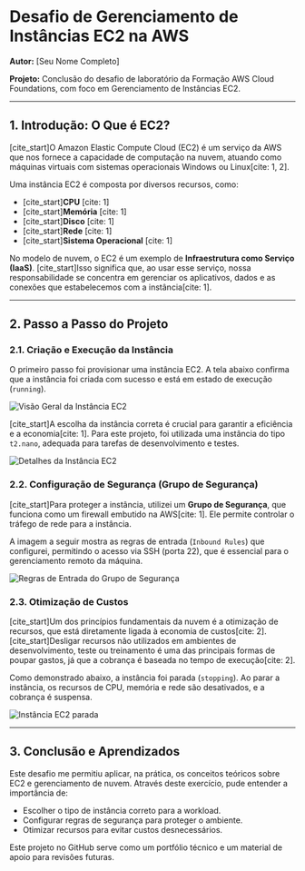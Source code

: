 # Desafio de Gerenciamento de Instâncias EC2 na AWS

**Autor:** [Seu Nome Completo]

**Projeto:** Conclusão do desafio de laboratório da Formação AWS Cloud Foundations, com foco em Gerenciamento de Instâncias EC2.

---

## 1. Introdução: O Que é EC2?

[cite_start]O Amazon Elastic Compute Cloud (EC2) é um serviço da AWS que nos fornece a capacidade de computação na nuvem, atuando como máquinas virtuais com sistemas operacionais Windows ou Linux[cite: 1, 2].

Uma instância EC2 é composta por diversos recursos, como:

- [cite_start]**CPU** [cite: 1]
- [cite_start]**Memória** [cite: 1]
- [cite_start]**Disco** [cite: 1]
- [cite_start]**Rede** [cite: 1]
- [cite_start]**Sistema Operacional** [cite: 1]

No modelo de nuvem, o EC2 é um exemplo de **Infraestrutura como Serviço (IaaS)**. [cite_start]Isso significa que, ao usar esse serviço, nossa responsabilidade se concentra em gerenciar os aplicativos, dados e as conexões que estabelecemos com a instância[cite: 1].

---

## 2. Passo a Passo do Projeto

### 2.1. Criação e Execução da Instância

O primeiro passo foi provisionar uma instância EC2. A tela abaixo confirma que a instância foi criada com sucesso e está em estado de execução (`running`).

![Visão Geral da Instância EC2](images/instancia-em-execucao.png)

[cite_start]A escolha da instância correta é crucial para garantir a eficiência e a economia[cite: 1]. Para este projeto, foi utilizada uma instância do tipo `t2.nano`, adequada para tarefas de desenvolvimento e testes.

![Detalhes da Instância EC2](images/detalhes-instancia.png)

### 2.2. Configuração de Segurança (Grupo de Segurança)

[cite_start]Para proteger a instância, utilizei um **Grupo de Segurança**, que funciona como um firewall embutido na AWS[cite: 1]. Ele permite controlar o tráfego de rede para a instância.

A imagem a seguir mostra as regras de entrada (`Inbound Rules`) que configurei, permitindo o acesso via SSH (porta 22), que é essencial para o gerenciamento remoto da máquina.

![Regras de Entrada do Grupo de Segurança](images/grupo-de-seguranca.png)

### 2.3. Otimização de Custos

[cite_start]Um dos princípios fundamentais da nuvem é a otimização de recursos, que está diretamente ligada à economia de custos[cite: 2]. [cite_start]Desligar recursos não utilizados em ambientes de desenvolvimento, teste ou treinamento é uma das principais formas de poupar gastos, já que a cobrança é baseada no tempo de execução[cite: 2].

Como demonstrado abaixo, a instância foi parada (`stopping`). Ao parar a instância, os recursos de CPU, memória e rede são desativados, e a cobrança é suspensa.

![Instância EC2 parada](images/instancia-parada.png)

---

## 3. Conclusão e Aprendizados

Este desafio me permitiu aplicar, na prática, os conceitos teóricos sobre EC2 e gerenciamento de nuvem. Através deste exercício, pude entender a importância de:

- Escolher o tipo de instância correto para a workload.
- Configurar regras de segurança para proteger o ambiente.
- Otimizar recursos para evitar custos desnecessários.

Este projeto no GitHub serve como um portfólio técnico e um material de apoio para revisões futuras.
